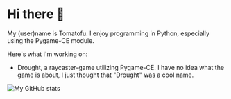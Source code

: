 # Hi there 👋

My (user)name is Tomatofu. I enjoy programming in Python, especially using the Pygame-CE module.

Here's what I'm working on:
 - Drought, a raycaster-game utilizing Pygame-CE. I have no idea what the game is about, I just thought that "Drought" was a cool name.


![My GitHub stats](https://github-readme-stats.vercel.app/api?username=tomatophu&show_icons=true&theme=transparent)
